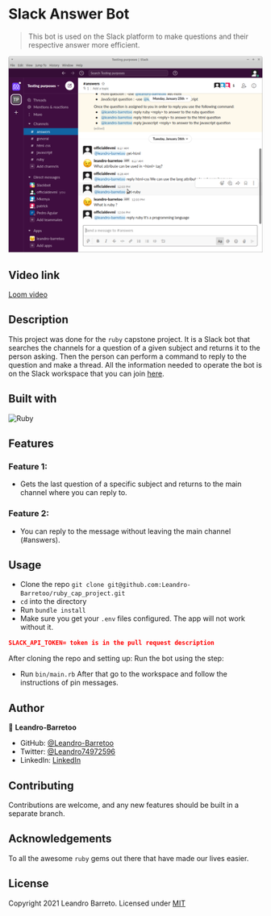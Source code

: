 # Slack Answer Bot

> This bot is used on the Slack platform to make questions and their respective answer more efficient.

![image](./slack_bot.png)

## Video link
[Loom video](https://www.loom.com/share/aaa2207606d44ef5b6bb023ac9d26429)

## Description
This project was done for the `ruby` capstone
project. It is a Slack bot that searches the channels for a question of a given subject
and returns it to the person asking. Then the person can perform a command to reply to the
question and make a thread. All the information needed to operate the bot is on the Slack workspace
that you can join [here](https://join.slack.com/t/testingpurposesspace/shared_invite/zt-l44ce1o2-zUjLvWxnh_TgLB3JS8VUiQ). 

## Built with
![Ruby](https://img.shields.io/badge/ruby-%23CC342D.svg?&style=for-the-badge&logo=ruby&logoColor=white)

## Features

### Feature 1:
- Gets the last question of a specific subject and returns to the main channel where you can reply to.

### Feature 2:
- You can reply to the message without leaving the main channel (#answers).

## Usage
- Clone the repo `git clone git@github.com:Leandro-Barretoo/ruby_cap_project.git`
- `cd` into the directory
- Run `bundle install`
- Make sure you get your `.env` files configured. The app will not work
  without it.
```json
SLACK_API_TOKEN= token is in the pull request description
```

After cloning the repo and setting up:
Run the bot using the step:
- Run `bin/main.rb`
After that go to the workspace and follow the instructions of pin messages.


## Author
👤 **Leandro-Barretoo**

- GitHub: [@Leandro-Barretoo](https://github.com/Leandro-Barretoo)
- Twitter: [@Leandro74972596](https://twitter.com/Leandro74972596)
- LinkedIn: [LinkedIn](https://www.linkedin.com/in/leandro-miguel-gon%C3%A7alves-barreto-7079b11ba/)

## Contributing
Contributions are welcome, and any new features should be built in a
separate branch.

## Acknowledgements
To all the awesome `ruby` gems out there that have made our lives
easier.

## License
Copyright 2021 Leandro Barreto. Licensed under [MIT](https://opensource.org/licenses/MIT)

